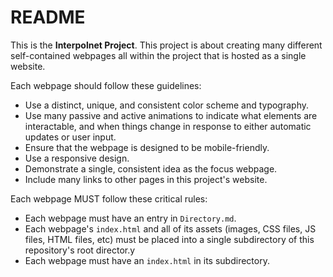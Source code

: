 # README

This is the __Interpolnet Project__. This project is about creating many different self-contained webpages all within the project that is hosted as a single website.

Each webpage should follow these guidelines:
- Use a distinct, unique, and consistent color scheme and typography.
- Use many passive and active animations to indicate what elements are interactable, and when things change in response to either automatic updates or user input.
- Ensure that the webpage is designed to be mobile-friendly.
- Use a responsive design.
- Demonstrate a single, consistent idea as the focus webpage.
- Include many links to other pages in this project's website.

Each webpage MUST follow these critical rules:
- Each webpage must have an entry in `Directory.md`.
- Each webpage's `index.html` and all of its assets (images, CSS files, JS files, HTML files, etc) must be placed into a single subdirectory of this repository's root director.y
- Each webpage must have an `index.html` in its subdirectory.
